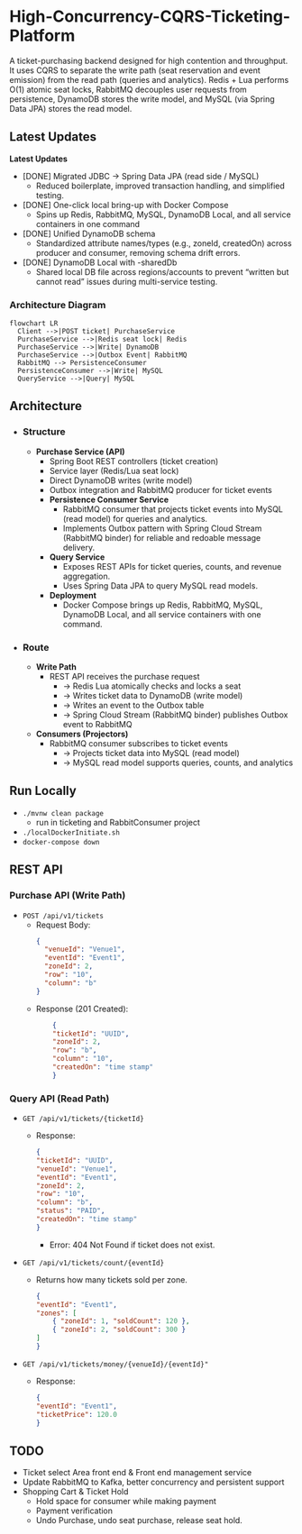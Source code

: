 # High-Concurrency-CQRS-Ticketing-Platform

A ticket-purchasing backend designed for high contention and throughput.
It uses CQRS to separate the write path (seat reservation and event emission) from the read path (queries and
analytics).
Redis + Lua performs O(1) atomic seat locks, RabbitMQ decouples user requests from persistence, DynamoDB stores the
write model, and MySQL (via Spring Data JPA) stores the read model.

## Latest Updates

**Latest Updates**

- [DONE] Migrated JDBC → Spring Data JPA (read side / MySQL)
    - Reduced boilerplate, improved transaction handling, and simplified testing.
- [DONE] One-click local bring-up with Docker Compose
    - Spins up Redis, RabbitMQ, MySQL, DynamoDB Local, and all service containers in one command
- [DONE] Unified DynamoDB schema
    - Standardized attribute names/types (e.g., zoneId, createdOn) across producer and consumer, removing schema drift
      errors.
- [DONE] DynamoDB Local with -sharedDb
    - Shared local DB file across regions/accounts to prevent “written but cannot read” issues during multi-service
      testing.

### Architecture Diagram

```mermaid
flowchart LR
  Client -->|POST ticket| PurchaseService
  PurchaseService -->|Redis seat lock| Redis
  PurchaseService -->|Write| DynamoDB
  PurchaseService -->|Outbox Event| RabbitMQ
  RabbitMQ --> PersistenceConsumer
  PersistenceConsumer -->|Write| MySQL
  QueryService -->|Query| MySQL
```

## Architecture

- ### Structure
    - **Purchase Service (API)**
        - Spring Boot REST controllers (ticket creation)
        - Service layer (Redis/Lua seat lock)
        - Direct DynamoDB writes (write model)
        - Outbox integration and RabbitMQ producer for ticket events
        - **Persistence Consumer Service**
            - RabbitMQ consumer that projects ticket events into MySQL (read model) for queries and analytics.
            - Implements Outbox pattern with Spring Cloud Stream (RabbitMQ binder) for reliable and redoable message
              delivery.
        - **Query Service**
            - Exposes REST APIs for ticket queries, counts, and revenue aggregation.
            - Uses Spring Data JPA to query MySQL read models.
        - **Deployment**
            - Docker Compose brings up Redis, RabbitMQ, MySQL, DynamoDB Local, and all service containers with one
              command.
- ### Route
    - **Write Path**
        - REST API receives the purchase request
            - → Redis Lua atomically checks and locks a seat
            - → Writes ticket data to DynamoDB (write model)
            - → Writes an event to the Outbox table
            - → Spring Cloud Stream (RabbitMQ binder) publishes Outbox event to RabbitMQ
    - **Consumers (Projectors)**
        - RabbitMQ consumer subscribes to ticket events
            - → Projects ticket data into MySQL (read model)
            - → MySQL read model supports queries, counts, and analytics

## Run Locally

- `./mvnw clean package`
    - run in ticketing and RabbitConsumer project
- `./localDockerInitiate.sh`
- `docker-compose down`

## REST API

### Purchase API (Write Path)

- `POST /api/v1/tickets`
    - Request Body:
      ```json
      {
        "venueId": "Venue1",
        "eventId": "Event1",
        "zoneId": 2,
        "row": "10",
        "column": "b"
      }
      ```
    - Response (201 Created):
      ```json
          {
          "ticketId": "UUID",
          "zoneId": 2,
          "row": "b",
          "column": "10",
          "createdOn": "time stamp"
          }
      ```

### Query API (Read Path)

- `GET /api/v1/tickets/{ticketId}`
    - Response:
      ```json
      {
      "ticketId": "UUID",
      "venueId": "Venue1",
      "eventId": "Event1",
      "zoneId": 2,
      "row": "10",
      "column": "b",
      "status": "PAID",
      "createdOn": "time stamp"
      }
      ```
        - Error:  404 Not Found if ticket does not exist.

- `GET /api/v1/tickets/count/{eventId}`
    - Returns how many tickets sold per zone.
      ```json
      {
      "eventId": "Event1",
      "zones": [
          { "zoneId": 1, "soldCount": 120 },
          { "zoneId": 2, "soldCount": 300 }
      ]
      }
      ```

- `GET /api/v1/tickets/money/{venueId}/{eventId}"`
    - Response:
        ```JSON
        {
        "eventId": "Event1",
        "ticketPrice": 120.0
        }
        ```

## TODO
- Ticket select Area front end & Front end management service
- Update RabbitMQ to Kafka, better concurrency and persistent support
- Shopping Cart & Ticket Hold
  - Hold space for consumer while making payment
  - Payment verification
  - Undo Purchase, undo seat purchase, release seat hold.